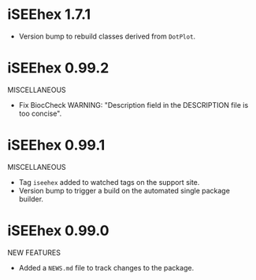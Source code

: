 # iSEEhex 1.7.1

* Version bump to rebuild classes derived from `DotPlot`.

# iSEEhex 0.99.2

MISCELLANEOUS

* Fix BiocCheck WARNING: "Description field in the DESCRIPTION file is too
  concise".

# iSEEhex 0.99.1

MISCELLANEOUS

* Tag `iseehex` added to watched tags on the support site.
* Version bump to trigger a build on the automated single package builder.

# iSEEhex 0.99.0

NEW FEATURES

* Added a `NEWS.md` file to track changes to the package.
